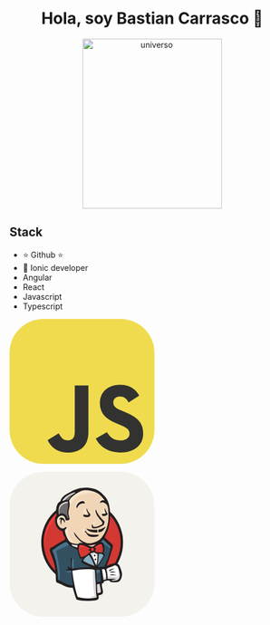 <div align="center">
<h1 align="center">Hola, soy <a>Bastian Carrasco</a> 👋</h1>
<img src="https://images.pexels.com/photos/956999/milky-way-starry-sky-night-sky-star-956999.jpeg?auto=compress&cs=tinysrgb&w=1260&h=750&dpr=1" width="70%" height="300" alt="universo">
</div>



## Stack
- ⭐ Github ⭐ 
- 📲 Ionic developer
- Angular
- React
- Javascript
- Typescript

<svg width="256" height="256" viewBox="0 0 256 256" fill="none" xmlns="http://www.w3.org/2000/svg">
<rect width="256" height="256" rx="60" fill="#F0DB4F"/>
<path d="M67.3117 213.932L86.9027 202.076C90.6821 208.777 94.1202 214.447 102.367 214.447C110.272 214.447 115.256 211.355 115.256 199.327V117.529H139.314V199.667C139.314 224.584 124.708 235.926 103.398 235.926C84.1533 235.926 72.9819 225.959 67.3113 213.93" fill="#323330"/>
<path d="M152.381 211.354L171.969 200.013C177.126 208.434 183.828 214.62 195.684 214.62C205.653 214.62 212.009 209.636 212.009 202.762C212.009 194.514 205.479 191.592 194.481 186.782L188.468 184.203C171.111 176.815 159.597 167.535 159.597 147.945C159.597 129.901 173.345 116.153 194.826 116.153C210.12 116.153 221.118 121.481 229.022 135.4L210.291 147.429C206.166 140.04 201.7 137.119 194.826 137.119C187.78 137.119 183.312 141.587 183.312 147.429C183.312 154.646 187.78 157.568 198.09 162.037L204.104 164.614C224.553 173.379 236.067 182.313 236.067 202.418C236.067 224.072 219.055 235.928 196.2 235.928C173.861 235.928 159.426 225.274 152.381 211.354" fill="#323330"/>
</svg>

<svg xmlns="http://www.w3.org/2000/svg" width="256" height="256" fill="none" viewBox="0 0 256 256"><rect width="256" height="256" fill="#F4F2ED" rx="60"/><g clip-path="url(#clip0_137_139)"><path fill="#D33833" fill-rule="evenodd" d="M198.402 124.423C198.402 164.029 167.012 196.137 128.29 196.137C89.5687 196.137 58.1785 164.029 58.1785 124.423C58.1785 84.8157 89.5687 52.7075 128.29 52.7075C167.012 52.7075 198.402 84.8157 198.402 124.423Z" clip-rule="evenodd"/><path fill="#EF3D3A" d="M61.0356 142.184C61.0356 142.184 55.96 67.3982 124.871 65.2612L120.063 57.2484L82.6703 69.8021L71.9863 82.0881L62.6382 99.9839L57.2959 120.817L58.8985 134.706"/><path fill="#231F20" d="M80.2695 75.5008C67.9682 88.0873 60.356 105.466 60.356 124.691C60.356 143.912 67.9682 161.292 80.2695 173.877C92.5767 186.461 109.538 194.226 128.289 194.226C147.041 194.226 164.003 186.461 176.309 173.877C188.61 161.292 196.224 143.912 196.224 124.691C196.224 105.466 188.61 88.0873 176.309 75.5008C164.003 62.9191 147.041 55.1538 128.289 55.1522C109.538 55.1538 92.5767 62.9191 80.2695 75.5008ZM77.1557 176.921C64.0823 163.551 56 145.073 56 124.691C56 104.305 64.0823 85.8293 77.1557 72.4583C90.226 59.0849 108.319 50.7957 128.289 50.7981C148.26 50.7957 166.354 59.0849 179.422 72.4583C192.497 85.8293 200.58 104.307 200.579 124.691C200.58 145.073 192.497 163.551 179.422 176.921C166.354 190.293 148.26 198.582 128.289 198.582C108.319 198.582 90.226 190.293 77.1557 176.921"/><path fill="#F0D6B7" fill-rule="evenodd" d="M157.804 124.821L147.119 126.423L132.696 128.026L123.347 128.292L114.267 128.026L107.322 125.889L101.178 119.212L96.3707 105.59L95.3024 102.651L88.8922 100.515L85.1528 94.3718L82.4819 85.5577L85.4204 77.8117L92.3643 75.4079L97.9733 78.0793L100.645 83.9551L103.85 83.4207L104.918 82.0858L103.85 75.9423L103.582 68.1963L105.185 57.5128L105.122 51.4103L109.993 43.6242L118.54 37.4808L133.497 31.0705L150.057 33.4744L164.48 43.891L171.158 54.5745L175.431 62.3205L176.499 81.5513L173.294 98.1114L167.418 112.801L161.809 120.547" clip-rule="evenodd"/><path fill="#335061" fill-rule="evenodd" d="M148.722 171.027L110.527 172.63V179.04L113.732 201.476L112.13 203.346L85.4206 194.264L83.5504 191.059L80.8796 160.878L74.7373 142.716L73.4014 138.442L94.7684 123.752L101.446 121.081L107.322 128.292L112.397 132.833L118.273 134.703L120.944 135.504L124.149 149.393L126.553 152.331L132.696 150.194L128.422 158.474L151.66 169.425L148.722 171.027" clip-rule="evenodd"/><path fill="#6D6B6D" fill-rule="evenodd" d="M85.4205 77.8117L92.3644 75.4078L97.9734 78.0793L100.645 83.9551L103.85 83.4206L104.651 80.2155L103.049 74.0729L104.651 59.3822L103.315 51.3693L108.123 45.7604L118.54 37.4807L115.602 33.4743L100.911 40.6858L94.7682 45.4935L91.2961 52.9719L85.9541 60.1834L84.3516 68.7307L85.4205 77.8117Z" clip-rule="evenodd"/><path fill="#DCD9D8" fill-rule="evenodd" d="M96.3709 52.7051C96.3709 52.7051 100.377 42.8229 116.403 38.0152C132.429 33.2075 117.204 34.5424 117.204 34.5424L99.8437 41.2203L93.1658 47.8974L90.2283 53.2396L96.3709 52.7051Z" clip-rule="evenodd"/><path fill="#DCD9D8" fill-rule="evenodd" d="M88.358 75.9422C88.358 75.9422 82.749 57.2451 104.117 54.5745L103.315 51.3693L88.6256 54.8421L84.3516 68.7307L85.4205 77.8116L88.358 75.9422Z" clip-rule="evenodd"/><path fill="#F7E4CD" fill-rule="evenodd" d="M96.905 100.782L100.402 97.3934C100.402 97.3934 101.981 97.5769 102.247 99.4463C102.514 101.317 103.315 118.143 114.8 127.225C115.848 128.054 106.254 125.889 106.254 125.889L97.7063 112.534" clip-rule="evenodd"/><path fill="#F7E4CD" fill-rule="evenodd" d="M146.052 95.7075C146.052 95.7075 146.675 87.6114 148.855 88.234C151.035 88.8566 151.035 91.0368 151.035 91.0368C151.035 91.0368 145.74 94.4623 146.052 95.7075" clip-rule="evenodd"/><path fill="#F7E4CD" d="M168.22 66.0601C168.22 66.0601 163.817 66.9895 163.412 70.8678C163.006 74.7468 168.22 71.669 169.021 71.4022"/><path fill="#F7E4CD" d="M135.901 66.3277C135.901 66.3277 130.025 67.129 130.025 70.8678C130.025 74.6073 136.703 74.3405 138.572 72.738"/><path fill="#F7E4CD" fill-rule="evenodd" d="M99.5759 83.6883C99.5759 83.6883 89.4259 77.5448 88.358 83.4215C87.2897 89.2973 84.8852 93.5713 89.9605 99.7139L86.4884 98.6458L83.2833 90.3662L82.2153 82.3533L88.358 75.9423L95.3025 76.4767L99.3089 79.6819L99.5759 83.6883Z" clip-rule="evenodd"/><path fill="#F7E4CD" fill-rule="evenodd" d="M104.384 66.8614C104.384 66.8614 108.924 43.3574 131.895 38.8165C150.806 35.0785 160.74 39.6178 164.48 43.891C164.48 43.891 147.653 23.8598 131.627 30.0024C115.602 36.1458 103.85 47.3638 104.117 54.5745C104.572 66.8566 104.384 66.8614 104.384 66.8614Z" clip-rule="evenodd"/><path fill="#F7E4CD" fill-rule="evenodd" d="M166.35 46.5617C166.35 46.5617 158.605 46.2949 158.337 53.2396C158.337 53.2396 158.337 54.3077 158.871 55.3758C158.871 55.3758 165.015 48.4311 168.754 52.1707" clip-rule="evenodd"/><path fill="#F7E4CD" fill-rule="evenodd" d="M132.433 56.0994C132.433 56.0994 131.1 45.4399 122.012 51.637C116.136 55.6434 116.671 61.2524 117.738 62.3205C118.807 63.3894 118.516 65.5409 119.33 64.0641C120.142 62.5873 119.875 57.7796 122.813 56.4447C125.751 55.109 130.568 53.617 132.433 56.0994Z" clip-rule="evenodd"/><path fill="#49728B" fill-rule="evenodd" d="M107.322 128.292L82.2155 139.51C82.2155 139.51 92.6321 180.91 87.2898 193.731L83.5504 192.396L83.2834 176.637L76.3398 146.723L73.4014 138.442L99.576 120.815L107.322 128.292Z" clip-rule="evenodd"/><path fill="#49728B" fill-rule="evenodd" d="M109.903 151.191L113.465 155.537V171.562H109.191C109.191 171.562 108.658 160.345 108.658 159.009C108.658 157.673 109.191 152.865 109.191 152.865" clip-rule="evenodd"/><path fill="#49728B" fill-rule="evenodd" d="M109.993 173.966L97.9734 174.5L101.446 176.904L109.993 178.239" clip-rule="evenodd"/><path fill="#335061" fill-rule="evenodd" d="M151.126 171.295L161.008 171.028L163.412 195.601L153.262 196.936L151.126 171.295" clip-rule="evenodd"/><path fill="#335061" fill-rule="evenodd" d="M153.796 171.295L168.754 170.494C168.754 170.494 174.897 155.002 174.897 154.201C174.897 153.4 180.239 131.765 180.239 131.765L168.219 119.212L165.816 117.075L159.405 123.486V148.325L153.796 171.295" clip-rule="evenodd"/><path fill="#49728B" fill-rule="evenodd" d="M160.473 169.425L151.126 171.295L152.461 178.774C155.933 180.377 161.809 176.103 161.809 176.103" clip-rule="evenodd"/><path fill="#49728B" fill-rule="evenodd" d="M160.741 122.684L179.438 136.573L179.972 130.163L165.816 117.075L160.741 122.684Z" clip-rule="evenodd"/><path fill="#fff" fill-rule="evenodd" d="M119.262 223.915L113.732 201.476L110.982 184.919L110.527 172.63L135.555 171.297L151.126 171.295L149.71 199.342L152.114 220.977L151.847 224.983L131.548 226.586L119.262 223.915" clip-rule="evenodd"/><path fill="#DCD9D8" fill-rule="evenodd" d="M147.653 171.028C147.653 171.028 146.318 198.806 150.325 218.57C150.325 218.57 142.312 223.646 130.559 224.981L152.995 224.179L155.666 222.577L152.461 178.774L151.66 169.425" clip-rule="evenodd"/><path fill="#fff" fill-rule="evenodd" d="M163.867 193.466L174.284 190.528L194.048 189.46L196.986 180.379L191.644 164.62L185.502 163.819L176.954 166.49L168.754 170.494L164.401 169.695L161.008 171.028" clip-rule="evenodd"/><path fill="#DCD9D8" fill-rule="evenodd" d="M163.679 188.122C163.679 188.122 170.623 184.917 171.692 185.184L168.754 170.494L172.226 169.159C172.226 169.159 174.63 183.047 174.63 184.65C174.63 184.65 189.587 185.451 190.922 185.451C190.922 185.451 194.127 179.308 193.326 172.897L196.264 181.445L196.531 186.252L192.258 192.663L187.45 193.731L179.438 193.464L176.767 189.992L167.418 191.327L164.48 192.396" clip-rule="evenodd"/><path fill="#fff" d="M153.183 169.161L147.307 154.204L141.164 145.389C141.164 145.389 142.499 141.65 144.369 141.65C146.239 141.65 150.512 141.65 150.512 141.65L156.388 143.787L155.854 153.669L153.183 169.161Z"/><path fill="#DCD9D8" fill-rule="evenodd" d="M154.331 164.083C154.331 164.083 146.852 149.661 146.852 147.524C146.852 147.524 148.187 144.319 150.057 145.12C151.927 145.921 155.934 148.058 155.934 148.058V142.983L146.852 141.113L140.709 141.914L151.126 166.487L153.262 166.755" clip-rule="evenodd"/><path fill="#fff" d="M121.666 128.83L114.267 128.026L107.322 125.889V128.292L110.715 132.034L121.399 136.842"/><path fill="#DCD9D8" fill-rule="evenodd" d="M109.727 129.631C109.727 129.631 118.007 133.103 120.678 132.302L120.944 135.504L113.466 133.905L108.925 130.7L109.727 129.631Z" clip-rule="evenodd"/><path fill="#D33833" fill-rule="evenodd" d="M163.838 142.559C159.306 142.426 155.211 141.888 151.627 140.877C151.87 139.407 151.414 137.965 151.78 136.906C152.78 136.187 154.454 136.198 155.965 136.029C154.659 135.387 152.824 135.133 151.316 135.504C151.281 134.484 150.824 133.852 150.546 133.054C153.094 132.144 159.11 126.182 162.493 128.156C164.106 129.095 164.791 134.459 164.916 137.067C165.02 139.231 164.719 141.413 163.838 142.559Z" clip-rule="evenodd"/><path stroke="#D33833" stroke-width="2.5" d="M163.838 142.559C159.306 142.426 155.211 141.888 151.627 140.877C151.87 139.407 151.414 137.965 151.78 136.906C152.78 136.187 154.454 136.198 155.965 136.029C154.659 135.387 152.824 135.133 151.316 135.504C151.281 134.484 150.824 133.852 150.546 133.054C153.094 132.144 159.11 126.182 162.493 128.156C164.106 129.095 164.791 134.459 164.916 137.067C165.02 139.231 164.719 141.413 163.838 142.559Z"/><path fill="#D33833" fill-rule="evenodd" d="M142.166 135.151C142.154 135.494 142.139 135.839 142.126 136.185C140.711 137.115 138.426 137.103 136.873 137.885C139.163 137.985 140.965 138.536 142.524 139.313C142.49 140.177 142.457 141.04 142.423 141.904C139.829 143.679 137.46 146.324 134.406 147.989C132.962 148.776 127.895 150.803 126.359 150.445C125.489 150.243 125.411 149.164 125.064 148.148C124.323 145.97 122.619 142.505 122.47 139.228C122.281 135.088 121.863 128.151 126.324 129.003C129.923 129.69 134.109 131.348 136.895 132.87C138.598 133.801 139.583 134.952 142.166 135.151" clip-rule="evenodd"/><path stroke="#D33833" stroke-width="2.5" d="M142.166 135.151C142.154 135.494 142.139 135.839 142.126 136.185C140.711 137.115 138.426 137.103 136.873 137.885C139.163 137.985 140.965 138.536 142.524 139.313C142.49 140.177 142.457 141.04 142.423 141.904C139.829 143.679 137.46 146.324 134.406 147.989C132.962 148.776 127.895 150.803 126.359 150.445C125.489 150.243 125.411 149.164 125.064 148.148C124.323 145.97 122.619 142.505 122.47 139.228C122.281 135.088 121.863 128.151 126.324 129.003C129.923 129.69 134.109 131.348 136.895 132.87C138.598 133.801 139.583 134.952 142.166 135.151V135.151Z"/><path fill="#D33833" fill-rule="evenodd" d="M144.742 140.09C144.346 137.835 143.889 137.192 144.066 135.224C150.079 131.215 151.208 142.111 144.742 140.09Z" clip-rule="evenodd"/><path stroke="#D33833" stroke-width="2.5" d="M144.742 140.09C144.346 137.835 143.889 137.192 144.066 135.224C150.079 131.215 151.208 142.111 144.742 140.09Z"/><path fill="#EF3D3A" fill-rule="evenodd" d="M153.45 141.917C153.45 141.917 151.579 139.246 152.915 138.445C154.251 137.643 155.587 138.446 156.388 137.11C157.189 135.774 156.388 134.973 156.655 133.37C156.921 131.768 158.258 131.5 159.593 131.233C160.928 130.966 164.668 130.432 165.202 131.768L163.599 126.96L160.394 125.892L150.244 131.768L149.71 134.706V140.582" clip-rule="evenodd"/><path fill="#EF3D3A" fill-rule="evenodd" d="M125.405 150.732C125.084 146.563 124.745 142.401 124.367 138.236C123.801 132.018 125.86 133.103 131.25 133.103C132.073 133.103 136.319 134.085 136.623 134.706C138.079 137.681 134.187 137.02 138.301 139.264C141.773 141.157 147.908 138.114 146.505 133.905C145.72 132.969 142.414 133.613 141.228 132.998C139.142 131.917 137.055 130.835 134.969 129.753C132.314 128.376 126.178 126.368 123.348 128.292C116.176 133.17 123.8 145.357 126.359 150.445" clip-rule="evenodd"/><path fill="#231F20" fill-rule="evenodd" d="M132.433 56.0993C125.153 54.4038 121.536 59.1458 119.329 64.0641C117.359 63.5865 118.143 60.907 118.641 59.5417C119.944 55.9583 125.195 51.1883 129.486 51.8349C131.332 52.113 133.831 53.8013 132.433 56.0993" clip-rule="evenodd"/><path fill="#231F20" fill-rule="evenodd" d="M167.903 64.3894C168.018 64.3942 168.134 64.3982 168.248 64.403C169.894 67.8205 171.317 71.4407 173.393 74.4575C172.002 77.6955 162.865 80.5609 163.006 74.7468C164.982 73.883 168.394 74.5705 170.145 73.4672C169.132 70.6875 167.671 68.3213 167.903 64.3894" clip-rule="evenodd"/><path fill="#231F20" fill-rule="evenodd" d="M136.16 64.4783C137.721 67.3397 138.229 70.3461 140.448 72.5088C141.447 73.4823 143.39 74.669 142.427 77.3766C142.202 78.0152 140.557 79.4391 139.607 79.7187C136.139 80.7428 128.056 79.9302 130.793 75.6057C133.662 75.7395 137.518 77.4687 139.662 75.3862C138.015 72.754 135.08 67.5464 136.16 64.4783" clip-rule="evenodd"/><path fill="#231F20" fill-rule="evenodd" d="M166.601 93.5601C161.378 96.915 155.555 100.563 146.997 99.7171C145.168 98.1274 144.471 94.5897 146.248 92.2532C147.172 93.8429 146.591 96.7668 149.168 97.2067C154.024 98.0377 159.676 94.2364 163.168 92.9078C165.334 89.2564 162.982 87.9134 161.031 85.5633C157.036 80.7484 151.678 74.7804 151.873 67.5721C153.487 66.4014 153.627 69.359 153.858 69.8974C155.944 74.7788 161.193 81.0216 165.024 85.1995C165.965 86.2284 167.514 87.2155 167.686 87.8958C168.183 89.8742 166.393 92.2444 166.601 93.5601" clip-rule="evenodd"/><path fill="#231F20" fill-rule="evenodd" d="M97.7481 90.028C96.1111 89.0937 95.7214 84.9784 93.7995 84.8614C91.053 84.6947 91.5538 90.2003 91.5648 93.4199C89.6742 91.7035 89.3418 86.4191 90.7306 83.7051C89.1478 82.9279 88.441 84.5625 87.563 85.1386C88.6914 76.9415 99.5541 81.3365 97.7481 90.028Z" clip-rule="evenodd"/><path fill="#231F20" fill-rule="evenodd" d="M169.926 96.9735C167.495 101.601 164.056 106.697 156.922 106.845C156.777 105.351 156.666 103.077 156.93 102.177C162.384 101.653 165.751 98.8774 169.926 96.9735Z" clip-rule="evenodd"/><path fill="#231F20" fill-rule="evenodd" d="M135.749 99.9736C140.299 102.366 148.661 102.623 154.845 102.442C155.177 103.797 155.169 105.471 155.182 107.123C147.232 107.52 137.833 105.553 135.749 99.9736Z" clip-rule="evenodd"/><path fill="#231F20" fill-rule="evenodd" d="M134.884 104.435C138.031 112.335 148.845 111.425 157.964 111.208C157.563 112.233 156.692 113.445 155.611 113.883C152.688 115.072 144.628 115.974 140.571 113.82C137.999 112.452 136.345 109.361 134.936 107.55C134.255 106.675 130.865 104.44 134.884 104.435" clip-rule="evenodd"/><path fill="#81B0C4" fill-rule="evenodd" d="M166.221 148.011C162.529 154.335 158.996 160.83 154.615 166.408C156.452 161.008 157.238 151.97 157.515 145.08C161.357 143.282 164.648 145.485 166.221 148.011Z" clip-rule="evenodd"/><path fill="#231F20" fill-rule="evenodd" d="M186.09 170.74C181.956 171.567 179.051 175.585 175.019 175.327C177.235 172.203 181.119 170.885 186.09 170.74Z" clip-rule="evenodd"/><path fill="#231F20" fill-rule="evenodd" d="M187.913 177.209C184.544 177.565 180.586 178.111 177.169 177.829C178.787 175.358 185.02 176.211 187.913 177.209Z" clip-rule="evenodd"/><path fill="#231F20" fill-rule="evenodd" d="M189.081 182.787C185.294 182.869 180.587 182.793 176.988 182.491C179.117 180.204 186.625 181.643 189.081 182.787Z" clip-rule="evenodd"/><path fill="#DCD9D8" fill-rule="evenodd" d="M159.096 198.05C159.639 202.806 161.525 207.625 161.288 212.833C159.195 213.539 157.992 214.157 155.187 214.153C154.989 209.727 154.397 202.96 154.574 198.74C155.953 198.832 157.988 197.755 159.096 198.05Z" clip-rule="evenodd"/><path fill="#F0D6B7" fill-rule="evenodd" d="M152.991 127.961C151.09 129.202 149.47 130.752 147.644 132.077C143.595 132.277 141.385 131.796 138.409 129.471C138.458 129.284 138.757 129.368 138.768 129.139C143.103 131.071 148.614 128.352 152.991 127.961" clip-rule="evenodd"/><path fill="#81B0C4" fill-rule="evenodd" d="M130.234 157.51C131.425 152.349 136.092 149.676 140.33 146.834C144.704 152.386 147.365 159.525 150.294 166.414C143.373 164.328 136.3 160.942 130.234 157.51Z" clip-rule="evenodd"/><path fill="#231F20" fill-rule="evenodd" d="M154.574 198.74C154.397 202.96 154.989 209.727 155.187 214.153C157.992 214.157 159.195 213.539 161.288 212.833C161.525 207.625 159.639 202.806 159.096 198.05C157.988 197.755 155.953 198.832 154.574 198.74V198.74ZM110.892 174.743C112.742 191.749 115.422 206.044 120.336 221.103C131.242 224.414 144.39 224.703 154.03 221.715C152.26 213.215 153.034 202.868 151.999 193.798C151.219 186.981 151.617 180.122 150.548 173.167C138.867 170.737 122.356 172.599 110.892 174.743V174.743ZM153.31 173.273C153.211 180.577 153.637 187.781 154.195 195.094C156.999 194.673 158.902 194.392 161.508 193.821C160.662 186.781 160.766 178.859 159.042 172.631C157.05 172.65 155.296 172.608 153.31 173.273V173.273ZM167.537 172.096C166.206 171.791 164.656 172.084 163.385 172.109C163.982 178.063 165.433 184.632 165.943 190.882C167.944 190.944 169.013 190 170.659 189.683C170.747 184.197 170.179 176.639 167.537 172.096V172.096ZM189.078 191.778C193.249 190.765 195.872 185.657 194.705 180.411C193.922 176.885 192.528 170.247 191.036 167.991C189.933 166.323 186.944 164.139 184.557 165.667C180.674 168.154 173.833 168.876 171.002 171.885C172.421 176.613 172.862 183.107 173.448 189.097C178.299 189.399 184.268 187.762 188.302 189.499C185.485 190.412 181.831 190.419 179.397 191.749C181.386 192.709 186.042 192.515 189.078 191.778V191.778ZM150.294 166.414C147.365 159.525 144.704 152.386 140.33 146.834C136.092 149.676 131.425 152.349 130.234 157.51C136.3 160.942 143.373 164.328 150.294 166.414ZM157.515 145.08C157.238 151.97 156.452 161.008 154.615 166.408C158.996 160.83 162.529 154.335 166.221 148.011C164.647 145.485 161.357 143.282 157.515 145.08V145.08ZM149.329 142.171C147.67 141.993 146.261 144.079 144.103 143.177C143.609 143.724 143.159 144.316 142.655 144.849C147.421 150.593 149.587 158.742 153.268 165.492C155.244 159.008 155.016 151.904 155.451 144.828C152.737 145 151.231 142.373 149.329 142.171ZM144.066 135.224C143.889 137.191 144.346 137.835 144.742 140.09C151.208 142.111 150.079 131.215 144.066 135.224ZM136.895 132.87C134.109 131.348 129.923 129.69 126.324 129.003C121.863 128.15 122.281 135.088 122.47 139.228C122.619 142.505 124.323 145.97 125.064 148.148C125.411 149.164 125.489 150.243 126.358 150.445C127.895 150.803 132.962 148.776 134.406 147.989C137.46 146.324 139.829 143.679 142.423 141.904C142.457 141.04 142.49 140.177 142.524 139.313C140.965 138.536 139.163 137.985 136.873 137.885C138.426 137.103 140.711 137.115 142.126 136.185C142.139 135.839 142.154 135.494 142.166 135.151C139.582 134.952 138.598 133.801 136.895 132.87V132.87ZM110.281 128.036C107.969 130.384 116.767 133.584 119.569 133.756C119.553 132.271 120.415 130.87 120.242 129.804C116.915 129.22 112.542 129.606 110.281 128.036V128.036ZM138.768 129.139C138.757 129.368 138.458 129.284 138.409 129.471C141.385 131.796 143.594 132.277 147.644 132.077C149.47 130.752 151.09 129.202 152.991 127.961C148.614 128.352 143.103 131.071 138.768 129.139V129.139ZM164.916 137.067C164.791 134.459 164.106 129.095 162.494 128.156C159.11 126.181 153.094 132.144 150.546 133.054C150.824 133.852 151.281 134.484 151.316 135.504C152.824 135.133 154.659 135.387 155.965 136.029C154.454 136.198 152.78 136.187 151.78 136.906C151.414 137.965 151.87 139.407 151.627 140.877C155.211 141.888 159.306 142.426 163.838 142.559C164.719 141.413 165.02 139.231 164.916 137.067V137.067ZM106.388 130.307C105.662 129.789 100.75 123.397 100.077 123.663C91.1875 127.168 82.8757 133.23 75.4482 138.963C82.5299 154.159 85.3885 172.776 85.8937 190.719C94.006 194.514 101.131 199.983 112.14 200.554C110.866 191.542 109.703 183.501 108.98 175.015C106.214 173.849 102.246 175.068 99.6573 174.654C99.6353 171.534 103.61 173.288 103.942 171.19C104.191 169.603 101.754 169.483 102.548 166.985C104.571 167.72 105.634 169.345 107.792 169.955C109.764 165.641 107.765 158.008 108.049 154.402C108.103 153.725 108.387 150.652 109.903 151.191C111.246 151.668 109.827 159.365 109.974 162.778C110.108 165.922 109.594 168.965 110.867 170.938C121.505 169.49 132.314 168.555 143.824 168.239C141.292 167.152 138.284 166.124 134.986 164.265C133.198 163.257 127.562 161.16 127.046 159.462C126.223 156.756 129.206 155.315 129.716 152.995C124.347 155.924 123.299 150.188 122.029 146.125C120.878 142.445 120.223 139.696 119.941 137.573C115.315 135.368 110.37 133.135 106.388 130.307V130.307ZM160.218 124.436C167.624 120.845 168.959 137.858 166.056 143.339C166.505 144.974 168.048 145.599 168.678 147.069C164.545 154.473 159.954 161.384 155.737 168.7C158.874 166.748 163.355 168.351 167.046 166.889C168.396 166.356 169.373 163.267 170.394 160.796C173.204 153.997 176.155 145.425 177.467 138.937C177.764 137.459 178.571 134.238 178.39 132.922C178.067 130.566 174.871 128.82 173.245 127.363C170.25 124.672 168.364 122.304 165.239 119.788C163.973 121.659 161.254 122.915 160.218 124.436V124.436ZM89.4503 58.7564C85.9212 62.6394 86.6599 69.9151 87.0872 75.0913C93.4661 71.0785 101.933 75.4086 101.853 82.234C104.898 82.153 102.991 78.4303 102.44 76.032C100.639 68.1987 105.473 59.6883 102.659 52.5248C97.1955 52.9391 92.707 55.1707 89.4503 58.7564V58.7564ZM114.702 36.2195C106.712 38.484 96.4731 44.2893 93.1901 51.4663C95.7322 51.0969 97.4969 49.8149 100.005 49.6562C100.952 49.5945 102.194 50.0537 103.283 49.7828C105.454 49.2444 107.286 44.3774 108.924 42.5665C110.52 40.7981 112.439 40.0425 113.752 38.4303C114.595 38.0232 115.843 38.0513 115.89 36.7844C115.525 36.3934 115.14 36.0953 114.702 36.2195V36.2195ZM156.291 38.3493C147.998 33.6707 133.962 30.1514 125.141 34.5489C118.024 38.0977 108.402 43.9695 105.122 51.4102C108.187 58.5905 104.215 65.1699 103.961 72.4599C103.826 76.3389 105.787 79.7252 105.938 83.9479C104.889 85.6779 101.685 85.891 99.4679 85.7724C98.7214 82.0368 97.4146 77.8381 93.5679 77.4167C88.1248 76.8213 84.1449 81.3261 83.8977 86.0336C83.605 91.5697 88.1498 100.745 94.5913 100.108C97.0797 99.8622 97.691 97.3678 100.402 97.3934C101.872 100.325 98.1355 101.246 97.7511 103.343C97.651 103.885 98.061 106.002 98.2994 106.994C99.4695 111.829 102.078 118.085 104.645 121.765C107.903 126.433 114.305 127.137 121.192 127.595C122.422 124.945 126.953 125.163 129.906 125.856C126.367 124.454 123.078 121.057 120.351 118.05C117.22 114.599 114.048 110.898 113.887 106.389C119.805 114.599 124.694 121.768 135.455 125.38C143.598 128.111 153.107 124.128 159.364 119.735C161.96 117.909 163.51 115.011 165.355 112.359C172.26 102.427 175.481 88.2508 174.773 74.5104C174.481 68.8437 174.494 63.1963 172.593 59.3838C170.606 55.3974 163.885 51.8309 159.95 55.4367C159.221 51.5601 163.222 49.1627 167.921 50.5577C164.57 46.2332 161.054 41.0368 156.291 38.3493V38.3493ZM171.74 166.208C178.22 162.986 190.328 157.537 194.39 166.22C195.889 169.42 197.648 174.83 198.425 178.134C199.522 182.795 197.235 192.591 192.445 194.156C188.213 195.537 183.276 195.453 178.179 194.429C177.578 193.93 176.91 193.059 176.443 192.152C172.804 192.011 169.396 192.348 166.521 193.844C166.793 196.535 164.973 196.967 163.266 197.522C162.001 202.538 165.797 209.09 164.889 213.664C164.24 216.923 160.231 217.427 157.284 218.037C157.187 219.848 157.413 221.36 157.614 222.892C156.94 225.375 153.917 226.788 151.054 227.135C141.631 228.268 127.325 228.777 118.262 225.518C115.733 219.314 113.741 211.769 111.634 204.686C102.795 205.63 95.6461 200.872 88.9066 197.755C86.5732 196.673 83.3453 196.077 82.4736 194.22C81.6284 192.421 81.9743 188.975 81.7646 185.72C81.2309 177.405 80.774 169.385 78.5782 160.871C77.5923 157.051 75.8739 153.679 74.6751 149.998C73.5671 146.587 71.6312 142.37 71.1263 138.968C70.3776 133.925 75.1258 133.645 78.1619 131.46C82.8554 128.081 86.5394 126.212 91.6225 123.163C93.128 122.26 97.6682 119.974 98.1846 118.921C99.2112 116.833 96.4224 113.89 95.6768 112.254C94.4974 109.667 93.8824 107.469 93.7134 104.916C89.4494 104.242 86.217 101.704 84.2645 98.8429C81.0347 94.1074 78.7948 85.3461 81.5893 78.6819C81.8084 78.157 82.9014 77.125 83.0626 76.3189C83.3806 74.7316 82.4641 72.621 82.4071 70.9327C82.1135 62.2708 83.8727 54.8077 89.7038 52.1955C92.0711 42.7652 100.544 39.6298 108.526 34.9431C111.51 33.1915 114.799 32.0721 118.196 30.8221C130.382 26.3373 149.079 27.1819 159.193 34.8309C163.481 38.0745 170.336 44.9231 172.788 49.8814C179.264 62.9719 178.804 84.8493 174.275 100.773C173.666 102.911 172.783 106.054 171.55 108.622C170.69 110.415 168.018 114.003 168.342 115.587C168.676 117.224 174.435 121.596 175.67 122.787C177.893 124.932 182.118 127.779 182.46 130.486C182.828 133.366 181.191 137.307 180.361 140.087C177.589 149.363 174.884 157.938 171.74 166.208" clip-rule="evenodd"/><path fill="#F7E4CD" fill-rule="evenodd" d="M128.509 101.994C128.86 101.526 130.793 100.816 133.497 102.118C133.497 102.118 130.292 102.652 130.559 107.996L129.223 107.728C129.223 107.728 127.843 102.883 128.509 101.994" clip-rule="evenodd"/><path fill="#1D1919" fill-rule="evenodd" d="M151.927 147.925C151.927 148.736 151.269 149.393 150.458 149.393C149.647 149.393 148.989 148.736 148.989 147.925C148.989 147.114 149.647 146.455 150.458 146.455C151.269 146.455 151.927 147.114 151.927 147.925Z" clip-rule="evenodd"/><path fill="#1D1919" fill-rule="evenodd" d="M153.396 154.736C153.396 155.547 152.738 156.204 151.926 156.204C151.115 156.204 150.458 155.547 150.458 154.736C150.458 153.925 151.115 153.266 151.926 153.266C152.738 153.266 153.396 153.925 153.396 154.736Z" clip-rule="evenodd"/></g><defs><clipPath id="clip0_137_139"><rect width="144.872" height="200" fill="#fff" transform="translate(56 28)"/></clipPath></defs></svg>
